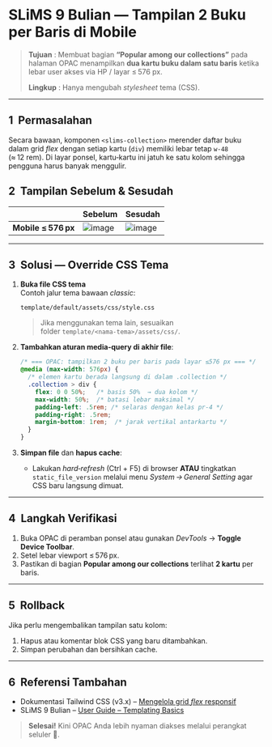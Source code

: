 # SLiMS 9 Bulian — Tampilan 2 Buku per Baris di Mobile

> **Tujuan** : Membuat bagian **“Popular among our collections”** pada halaman OPAC menampilkan **dua kartu buku dalam satu baris** ketika lebar user akses via HP / layar ≤ 576 px.
> 
> **Lingkup** : Hanya mengubah _stylesheet_ tema (CSS). 

---

## 1  Permasalahan
Secara bawaan, komponen `<slims-collection>` merender daftar buku dalam grid _flex_ dengan setiap kartu (`div`) memiliki lebar tetap `w-48` (≈ 12 rem). Di layar ponsel, kartu‑kartu ini jatuh ke satu kolom sehingga pengguna harus banyak menggulir.

## 2  Tampilan Sebelum & Sesudah
| | **Sebelum** | **Sesudah** |
|---|---|---|
| **Mobile ≤ 576 px** | ![image](https://github.com/user-attachments/assets/809e9c8f-7e10-4d77-be63-05bfc956f1be)| ![image](https://github.com/user-attachments/assets/a1b34ba6-a9c2-4dac-a63a-4061d7953160) |



---

## 3  Solusi — Override CSS Tema
1. **Buka file CSS tema**  
   Contoh jalur tema bawaan _classic_:
   ```
   template/default/assets/css/style.css
   ```
   > Jika menggunakan tema lain, sesuaikan folder `template/<nama‑tema>/assets/css/`.

2. **Tambahkan aturan media‑query di akhir file**:
   ```css
   /* === OPAC: tampilkan 2 buku per baris pada layar ≤576 px === */
   @media (max-width: 576px) {
     /* elemen kartu berada langsung di dalam .collection */
     .collection > div {
       flex: 0 0 50%;   /* basis 50%  → dua kolom */
       max-width: 50%;  /* batasi lebar maksimal */
       padding-left: .5rem; /* selaras dengan kelas pr-4 */
       padding-right: .5rem;
       margin-bottom: 1rem;  /* jarak vertikal antarkartu */
     }
   }
   ```

3. **Simpan file** dan **hapus cache**:
   - Lakukan *hard‑refresh* (Ctrl + F5) di browser **ATAU** tingkatkan `static_file_version` melalui menu *System → General Setting* agar CSS baru langsung dimuat.

---

## 4  Langkah Verifikasi
1. Buka OPAC di peramban ponsel atau gunakan _DevTools_ → **Toggle Device Toolbar**.
2. Setel lebar viewport ≤ 576 px.
3. Pastikan di bagian **Popular among our collections** terlihat **2 kartu** per baris.

---

## 5  Rollback
Jika perlu mengembalikan tampilan satu kolom:
1. Hapus atau komentar blok CSS yang baru ditambahkan.
2. Simpan perubahan dan bersihkan cache.

---

## 6  Referensi Tambahan
- Dokumentasi Tailwind CSS (v3.x) – [Mengelola grid _flex_ responsif](https://tailwindcss.com/docs/flex-basis)
- SLiMS 9 Bulian – [User Guide – Templating Basics](https://slims.web.id/docs)

> **Selesai!** Kini OPAC Anda lebih nyaman diakses melalui perangkat seluler 📱.

